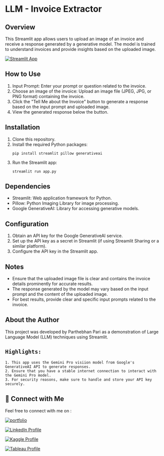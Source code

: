 # **LLM - Invoice Extractor**

## Overview
This Streamlit app allows users to upload an image of an invoice and receive a response generated by a generative model. The model is trained to understand invoices and provide insights based on the uploaded image.

[![Streamlit App](https://img.shields.io/badge/Streamlit_App_-Invoice_Details_Extractor-ff69b4.svg?style=for-the-badge&logo=Streamlit)](https://llm-invoice-details-finder-sc5ctm3t7kepdd2g9cappdf.streamlit.app/)


## How to Use
1. Input Prompt: Enter your prompt or question related to the invoice.
2. Choose an image of the invoice: Upload an image file (JPEG, JPG, or PNG format) containing the invoice.
3. Click the "Tell Me about the Invoice" button to generate a response based on the input prompt and uploaded image.
4. View the generated response below the button.

## Installation
1. Clone this repository.
2. Install the required Python packages:
   ```
   pip install streamlit pillow generativeai
   ```
3. Run the Streamlit app:
   ```
   streamlit run app.py
   ```

## Dependencies
- Streamlit: Web application framework for Python.
- Pillow: Python Imaging Library for image processing.
- Google GenerativeAI: Library for accessing generative models.

## Configuration
1. Obtain an API key for the Google GenerativeAI service.
2. Set up the API key as a secret in Streamlit (if using Streamlit Sharing or a similar platform).
3. Configure the API key in the Streamlit app.

## Notes
- Ensure that the uploaded image file is clear and contains the invoice details prominently for accurate results.
- The response generated by the model may vary based on the input prompt and the content of the uploaded image.
- For best results, provide clear and specific input prompts related to the invoice.


## About the Author

This project was developed by Parthebhan Pari as a demonstration of Large Language Model (LLM) techniques using Streamlit.


## `Highlights:`

    1. This app uses the Gemini Pro visiion model from Google's GenerativeAI API to generate responses.
    2. Ensure that you have a stable internet connection to interact with the Gemini Pro model.
    3. For security reasons, make sure to handle and store your API key securely.



## 🔗 Connect with Me

Feel free to connect with me on :

[![portfolio](https://img.shields.io/badge/my_portfolio-000?style=for-the-badge&logo=ko-fi&logoColor=white)](https://parthebhan143.wixsite.com/datainsights)

[![LinkedIn Profile](https://img.shields.io/badge/LinkedIn_Profile-000?style=for-the-badge&logo=linkedin&logoColor=white)](https://www.linkedin.com/in/parthebhan)

[![Kaggle Profile](https://img.shields.io/badge/Kaggle_Profile-000?style=for-the-badge&logo=kaggle&logoColor=white)](https://www.kaggle.com/parthebhan)

[![Tableau Profile](https://img.shields.io/badge/Tableau_Profile-000?style=for-the-badge&logo=tableau&logoColor=white)](https://public.tableau.com/app/profile/parthebhan.pari/vizzes)



